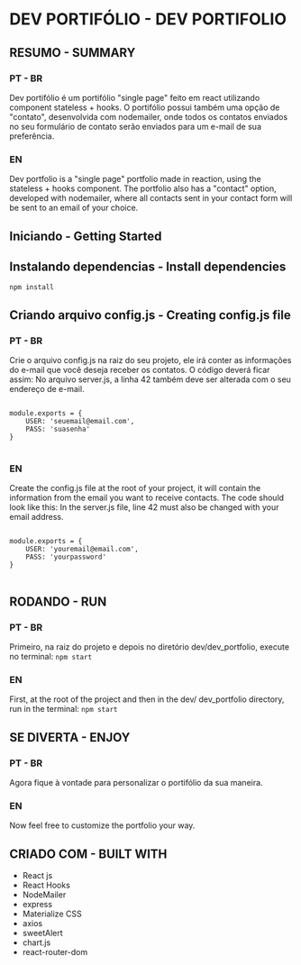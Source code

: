 # DEV PORTIFÓLIO - DEV PORTIFOLIO


## RESUMO - SUMMARY
### PT - BR
Dev portifólio é um portifólio "single page" feito em react utilizando component stateless + hooks.
O portifólio possui também uma opção de "contato", desenvolvida com nodemailer, onde todos os contatos 
enviados no seu formulário de contato serão enviados para um e-mail de sua preferência.

### EN
Dev portfolio is a "single page" portfolio made in reaction, using the stateless + hooks component.
The portfolio also has a "contact" option, developed with nodemailer, where all contacts
sent in your contact form will be sent to an email of your choice.

## Iniciando - Getting Started

## Instalando dependencias - Install dependencies

`npm install`

## Criando arquivo config.js - Creating config.js file
### PT - BR
Crie o arquivo config.js na raiz do seu projeto, ele irá conter as informações do e-mail que você
deseja receber os contatos. O código deverá ficar assim:
No arquivo server.js, a linha 42 também deve ser alterada com o seu endereço de e-mail.
<pre>
<code>
module.exports = {
    USER: 'seuemail@email.com',
    PASS: 'suasenha'
}
</code>
</pre>

### EN
Create the config.js file at the root of your project, it will contain the information from the email you
want to receive contacts. The code should look like this:
In the server.js file, line 42 must also be changed with your email address.
<pre>
<code>
module.exports = {
    USER: 'youremail@email.com',
    PASS: 'yourpassword'
}
</code>
</pre>

## RODANDO - RUN

### PT - BR
Primeiro, na raiz do projeto e depois no diretório dev/dev_portfolio, execute no terminal:
`npm start`

### EN
First, at the root of the project and then in the dev/ dev_portfolio directory, run in the terminal:
`npm start`

## SE DIVERTA - ENJOY
### PT - BR
Agora fique à vontade para personalizar o portifólio da sua maneira.
### EN 
Now feel free to customize the portfolio your way.

## CRIADO COM - BUILT WITH
- React js
- React Hooks
- NodeMailer
- express
- Materialize CSS
- axios
- sweetAlert
- chart.js
- react-router-dom

